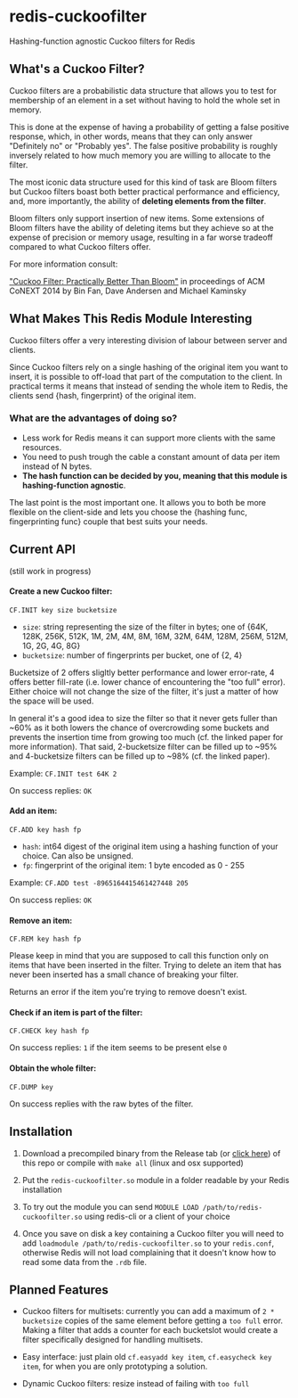 redis-cuckoofilter
==================
Hashing-function agnostic Cuckoo filters for Redis


What's a Cuckoo Filter?
-----------------------
Cuckoo filters are a probabilistic data structure that allows you to test for membership
of an element in a set without having to hold the whole set in memory.

This is done at the expense of having a probability of getting a false positive 
response, which, in other words, means that they can only answer "Definitely no" or "Probably yes".
The false positive probability is roughly inversely related to how much memory you are willing to allocate
to the filter.

The most iconic data structure used for this kind of task are Bloom filters 
but Cuckoo filters boast both better practical performance and efficiency, and, more importantly,
the ability of **deleting elements from the filter**. 

Bloom filters only support insertion of new items.
Some extensions of Bloom filters have the ability of deleting items but they achieve
so at the expense of precision or memory usage, resulting in a far worse tradeoff compared to 
what Cuckoo filters offer.

For more information consult:

["Cuckoo Filter: Practically Better Than Bloom"](http://www.cs.cmu.edu/~binfan/papers/conext14_cuckoofilter.pdf) in proceedings of ACM CoNEXT 2014 by Bin Fan, Dave Andersen and Michael Kaminsky


What Makes This Redis Module Interesting
----------------------------------------
Cuckoo filters offer a very interesting division of labour between server and clients.

Since Cuckoo filters rely on a single hashing of the original item you want to insert,
it is possible to off-load that part of the computation to the client. 
In practical terms it means that instead of sending the whole item to Redis, the clients
send {hash, fingerprint} of the original item.

### What are the advantages of doing so?
	
- Less work for Redis means it can support more clients with the same resources.
- You need to push trough the cable a constant amount of data per item instead of N bytes.
- **The hash function can be decided by you, meaning that this module is hashing-function agnostic**.

The last point is the most important one. It allows you to both be more flexible on the client-side and lets you choose the {hashing func, fingerprinting func} couple that best suits your needs. 



Current API
----------

 (still work in progress)

#### Create a new Cuckoo filter:
`CF.INIT key size bucketsize`

- `size`: string representing the size of the filter in bytes; one of {64K, 128K, 256K, 512K, 1M, 2M, 4M, 8M, 16M, 32M, 64M, 128M, 256M, 512M, 1G, 2G, 4G, 8G}
- `bucketsize`: number of fingerprints per bucket, one of {2, 4}


Bucketsize of 2 offers sligltly better performance and lower error-rate, 4 offers better fill-rate (i.e. lower chance of encountering the "too full" error). Either choice will not change the size of the filter, it's just a matter of how the space will be used. 
		
In general it's a good idea to size the filter so that it never gets fuller than ~60% as it both lowers the chance of overcrowding some buckets and prevents the insertion time from growing too much (cf. the linked paper for more information). That said, 2-bucketsize filter can be filled up to ~95% and 4-bucketsize filters can be filled up to ~98% (cf. the linked paper).
	
Example: `CF.INIT test 64K 2`

On success replies: `OK`

#### Add an item:
`CF.ADD key hash fp`
- `hash`: int64 digest of the original item using a hashing function of your choice. Can also be unsigned.
- `fp`: fingerprint of the original item: 1 byte encoded as 0 - 255

Example: `CF.ADD test -8965164415461427448 205`

On success replies: `OK`


#### Remove an item:
`CF.REM key hash fp`

Please keep in mind that you are supposed to call this function only on items that have been inserted in the filter. Trying to delete an item that has never been inserted has a small chance of breaking your filter.
	
Returns an error if the item you're trying to remove doesn't exist.

#### Check if an item is part of the filter:
`CF.CHECK key hash fp`

On success replies: `1` if the item seems to be present else `0`

#### Obtain the whole filter:
`CF.DUMP key`

On success replies with the raw bytes of the filter.


Installation 
------------

1. Download a precompiled binary from the Release tab (or [click here](https://github.com/kristoff-it/redis-cuckoofilter/releases/download/0.1/redis-cuckoofilter-releases.zip)) of this repo or compile with `make all` (linux and osx supported)

2. Put the `redis-cuckoofilter.so` module in a folder readable by your Redis installation

3. To try out the module you can send `MODULE LOAD /path/to/redis-cuckoofilter.so` using redis-cli or a client of your choice

4. Once you save on disk a key containing a Cuckoo filter you will need to add `loadmodule /path/to/redis-cuckoofilter.so` to your `redis.conf`, otherwise Redis will not load complaining that it doesn't know how to read some data from the `.rdb` file.



Planned Features
----------------

- Cuckoo filters for multisets: currently you can add a maximum of `2 * bucketsize` copies of the same element before getting a `too full` error. Making a filter that adds a counter for each bucketslot would create a filter specifically designed for handling multisets. 

- Easy interface: just plain old `cf.easyadd key item`, `cf.easycheck key item`, for when you are only prototyping a solution.

- Dynamic Cuckoo filters: resize instead of failing with `too full`

